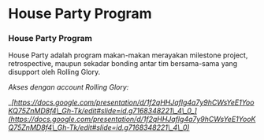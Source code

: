 # House Party Program

### House Party Program

House Party adalah program makan-makan merayakan milestone project, retrospective, maupun sekadar bonding antar tim bersama-sama yang disupport oleh Rolling Glory.

_Akses dengan account Rolling Glory:_

__[_https://docs.google.com/presentation/d/1f2qHHJaflg4a7y9hCWsYeE1YooKQ75ZnMD8f4\_Gh-Tk/edit#slide=id.g7168348221\_4\_0_](https://docs.google.com/presentation/d/1f2qHHJaflg4a7y9hCWsYeE1YooKQ75ZnMD8f4\_Gh-Tk/edit#slide=id.g7168348221\_4\_0)__

